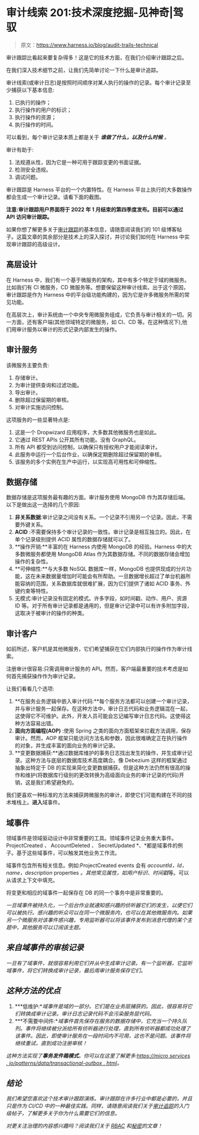 # 审计线索 201:技术深度挖掘-见神奇|驾驭

> 原文：<https://www.harness.io/blog/audit-trails-technical>

审计跟踪比看起来要复杂得多！这是它的技术方面，在我们介绍审计跟踪之后。

在我们深入技术细节之前，让我们先简单讨论一下什么是审计追踪。

审计线索(或审计日志)是按照时间顺序对某人执行的操作的记录。每个审计记录至少捕获以下基本信息:

1.  已执行的操作；
2.  执行操作的用户的标识；
3.  执行操作的资源；
4.  执行操作的时间。

可以看到，每个审计记录本质上都是关于 ***谁做了什么，以及什么时候*** *。*

审计有助于:

1.  法规遵从性，因为它是一种可用于跟踪变更的书面证据。
2.  检测安全违规。
3.  调试问题。

审计跟踪是 Harness 平台的一个内置特性。在 Harness 平台上执行的大多数操作都会生成一个审计记录。请看下面的截图。

**注意:审计跟踪用户界面将于 2022 年 1 月结束的第四季度发布。目前可以通过 API 访问审计跟踪。**

如果你想了解更多关于[审计跟踪](https://harness.io/blog/audit-trails/)的基本信息，请随意阅读我们的 101 级博客帖子。这篇文章的其余部分是技术上的深入探讨，并讨论我们如何在 Harness 中实现审计跟踪的高级设计。

## 高层设计

在 Harness 中，我们有一个基于微服务的架构，其中有多个特定于域的微服务。比如我们有 CI 微服务，CD 微服务等。想要保留这种审计线索。出于这个原因，审计跟踪是作为 Harness 中的平台级功能构建的，因为它是许多微服务所需的常见功能。

在高层次上，审计系统由一个中央专用微服务组成，它负责与审计相关的一切。另一方面，还有客户端(其他领域特定的微服务，如 CI、CD 等。在这种情况下),他们用审计服务以审计的形式记录内部发生的操作。

## 审计服务

该微服务主要负责:

1.  存储审计。
2.  为审计提供查询和过滤功能。
3.  导出审计。
4.  删除超过保留期的审核。
5.  对审计实施访问控制。

这项服务的一些显著特点是:

1.  这是一个 Dropwizard 应用程序，大多数其他微服务也是如此。
2.  它通过 REST APIs 公开其所有功能。没有 GraphQL。
3.  所有 API 都受到访问控制，以确保只有授权用户才能阅读审计。
4.  此服务中运行一个后台作业，以确保定期删除超过保留期的审核。
5.  该服务的多个实例在生产中运行，以实现高可用性和可伸缩性。

## 数据存储

数据存储是这项服务最有趣的方面。审计服务使用 MongoDB 作为其存储后端。以下是做出这一选择的几个原因:

1.  **非关系数据**:审计记录之间没有关系。一个记录不引用另一个记录。因此，不需要外键关系。
2.  **ACID** :不需要保持多个审计记录的一致性。审计记录是相互独立的。因此，在单个记录级别提供 ACID 属性的数据存储就可以了。
3.  **操作开销:**丰富的在 Harness 内使用 MongoDB 的经验。Harness 中的大多数微服务都使用 MongoDB Atlas 作为其数据存储。不同的数据存储会增加操作的复杂性。
4.  **可伸缩性:**与大多数 NoSQL 数据库一样，MongoDB 也提供现成的分片功能，这在未来数据量增加时可能会有所帮助。一旦数据增长超过了单台机器所能容纳的范围，关系数据库就很难扩展，因为它们提供了诸如 ACID 事务、外键约束等特性。
5.  无模式:审计记录没有固定的模式。许多字段，如时间戳、动作、用户、资源 ID 等。对于所有审计记录都是通用的，但是审计记录中可以有许多附加字段，这取决于被审计的操作的种类。

## 审计客户

如前所述，客户机是其他微服务，它们希望捕获在它们内部执行的操作作为审计线索。

注册审计很容易:只需调用审计服务的 API。然而，客户端最重要的技术考虑是如何首先捕获操作作为审计记录。

让我们看看几个选项:

1.  **在服务业务逻辑中嵌入审计代码:**每个服务方法都可以创建一个审计记录，并与审计服务一起保存。在这种方法中，审计日志代码和业务逻辑混在一起，这使得它不可维护。此外，开发人员可能会忘记编写审计日志代码。这使得这种方法容易出错。
2.  **面向方面编程(AOP)** :使用 Spring 之类的面向方面框架来拦截方法调用，保存审计。然而，AOP 框架只能访问方法名和参数，因此很难确定正在执行操作的对象，并生成丰富的面向业务的审计记录。
3.  **变更数据捕获:**通过数据库维护的事务日志找出发生的操作，并生成审计记录。这种方法与底层的数据库技术高度耦合。像 Debezium 这样的框架通过抽象出特定于 DB 的实现来简化变更数据捕获。但是这种方法仍然有很高的操作和维护(将数据库行级别的更改转换为高级面向业务的审计记录的代码)开销，这是我们希望避免的。

我们更喜欢一种标准的方法来捕获跨微服务的审计，即使它们可能构建在不同的技术堆栈上。**进入**域事件。

## 域事件

领域事件是领域驱动设计中非常重要的工具。领域事件记录业务重大事件。ProjectCreated *、* AccountDeleted *、* SecretUpdated *、*都是域事件的例子。基于这些域事件，可以触发其他业务工作流。

域事件包含所有相关信息。例如:ProjectCreated events 会有 *accountId，Id，name，description* properties *。*其他常见属性，如*用户标识、时间戳*等。可以从请求上下文中填充。

将变更和相应的域事件一起保存在 DB 的同一个事务中是非常重要的。

*一旦域事件被持久化，一个后台作业就通知感兴趣的侦听器它们的发生，以便它们可以被执行。感兴趣的听众可以在同一个微服务内，也可以在其他微服务内。如果另一个微服务对该事件感兴趣，专用监听器可以将该事件发布到消息代理的某个主题中，其他服务可以订阅该主题。*

## *来自域事件的审核记录*

*一旦有了域事件，就很容易利用它们并从中生成审计记录。有一个监听器，它监听域事件，将它们转换成审计记录，最后用审计服务保存它们。*

## *这种方法的优点*

1.  ***低维护:**域事件是域的一部分。它们是在业务层捕获的。因此，很容易将它们转换成审计记录。审计日志记录代码不会污染服务层代码。*
2.  ***不需要中间件:**域事件首先保存在服务的数据存储中，它充当一个持久队列。事件将继续被分派给所有侦听器进行处理，直到所有侦听器都成功处理了该事件。因此，即使审计服务在一段时间内不可用，这也不是问题。该事件将继续重试，直到成功注册审核！*

*这种方法实现了**事务发件箱模式**。你可以在这里了解更多:[https://micro services . io/patterns/data/transactional-outbox . html](https://microservices.io/patterns/data/transactional-outbox.html)。*

## *结论*

*我们希望您喜欢这个技术审计跟踪演练。审计跟踪在许多行业中都是必要的，并且只是作为 CI/CD 中的一种最佳实践。同样，请随意阅读我们关于[审计追踪](https://harness.io/blog/audit-trails/)的入门级帖子，了解更多关于你为什么需要它们的信息。*

*对更关注治理的内容感兴趣吗？阅读我们关于 [RBAC](https://harness.io/blog/rbac/) 和[秘密](https://harness.io/blog/secrets-management-ci-cd/)的文章！*